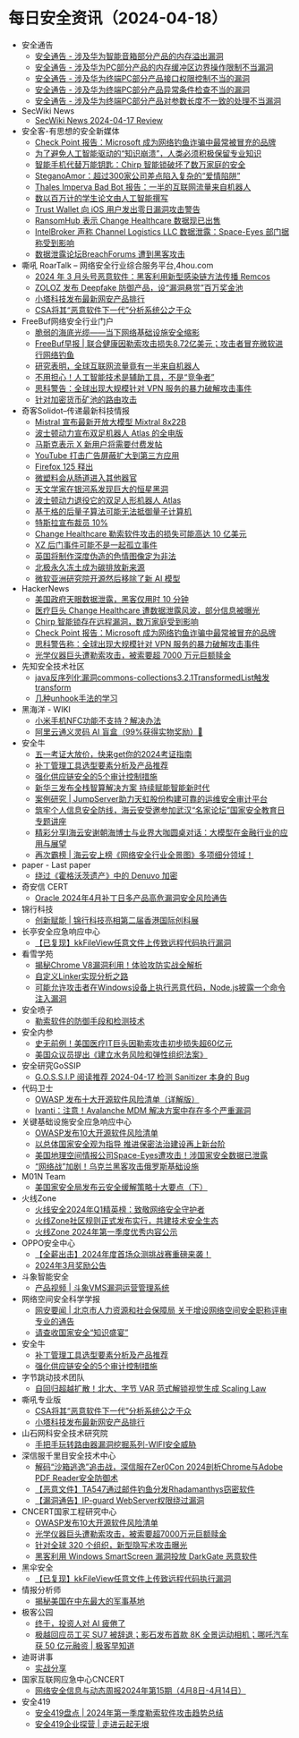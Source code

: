 # 每日安全资讯（2024-04-18）

- 安全通告
  - [安全通告 - 涉及华为智能音箱部分产品的内存溢出漏洞](//www.huawei.com/cn/psirt/security-advisories/2024/huawei-sa-samovishss-28e21e39-cn)
  - [安全通告 - 涉及华为PC部分产品的内存缓冲区边界操作限制不当漏洞](//www.huawei.com/cn/psirt/security-advisories/2024/huawei-sa-hppvtiroowtboamb-bb3261bd-cn)
  - [安全通告 - 涉及华为终端PC部分产品接口权限控制不当的漏洞](//www.huawei.com/cn/psirt/security-advisories/2024/huawei-sa-voiiaciahpp-6376e0c7-cn)
  - [安全通告 - 涉及华为终端PC部分产品异常条件检查不当的漏洞](//www.huawei.com/cn/psirt/security-advisories/2024/huawei-sa-hppvticfuoec-8ffde288-cn)
  - [安全通告 - 涉及华为终端PC部分产品对参数长度不一致的处理不当漏洞](//www.huawei.com/cn/psirt/security-advisories/2024/huawei-sa-iholpiiahpp-0ab7d6db-cn)
- SecWiki News
  - [SecWiki News 2024-04-17 Review](http://www.sec-wiki.com/?2024-04-17)
- 安全客-有思想的安全新媒体
  - [Check Point 报告：Microsoft 成为网络钓鱼诈骗中最常被冒充的品牌](https://www.anquanke.com/post/id/295708)
  - [为了避免人工智能驱动的“知识崩溃”，人类必须积极保留专业知识](https://www.anquanke.com/post/id/295705)
  - [智能手机代替万能钥匙：Chirp 智能锁破坏了数万家庭的安全](https://www.anquanke.com/post/id/295702)
  - [SteganoAmor：超过300家公司差点陷入复杂的“爱情陷阱”](https://www.anquanke.com/post/id/295699)
  - [Thales Imperva Bad Bot 报告：一半的互联网流量来自机器人](https://www.anquanke.com/post/id/295697)
  - [数以百万计的学生论文由人工智能撰写](https://www.anquanke.com/post/id/295694)
  - [Trust Wallet 向 iOS 用户发出零日漏洞攻击警告](https://www.anquanke.com/post/id/295691)
  - [RansomHub 表示 Change Healthcare 数据现已出售](https://www.anquanke.com/post/id/295688)
  - [IntelBroker 声称 Channel Logistics LLC 数据泄露：Space-Eyes 部门据称受到影响](https://www.anquanke.com/post/id/295685)
  - [数据泄露论坛BreachForums 遭到黑客攻击](https://www.anquanke.com/post/id/295683)
- 嘶吼 RoarTalk – 网络安全行业综合服务平台,4hou.com
  - [2024 年 3 月头号恶意软件：黑客利用新型感染链方法传播 Remcos](https://www.4hou.com/posts/nmL7)
  - [ZOLOZ 发布 Deepfake 防御产品，设“漏洞悬赏”百万奖金池](https://www.4hou.com/posts/m0KG)
  - [小塔科技发布最新网安产品排行](https://www.4hou.com/posts/lkJM)
  - [CSA将其“恶意软件下一代”分析系统公之于众](https://www.4hou.com/posts/gDAk)
- FreeBuf网络安全行业门户
  - [脆弱的海底光缆——当下网络基础设施安全缩影](https://www.freebuf.com/articles/neopoints/398263.html)
  - [FreeBuf早报 | 联合健康因勒索攻击损失8.72亿美元；攻击者冒充微软进行网络钓鱼](https://www.freebuf.com/news/398246.html)
  - [研究表明，全球互联网流量竟有一半来自机器人](https://www.freebuf.com/news/398215.html)
  - [不用担心！人工智能技术是辅助工具，不是“竞争者”](https://www.freebuf.com/news/398199.html)
  - [思科警告：全球出现大规模针对 VPN 服务的暴力破解攻击事件](https://www.freebuf.com/news/398193.html)
  - [针对加密货币矿池的路由攻击](https://www.freebuf.com/vuls/398172.html)
- 奇客Solidot–传递最新科技情报
  - [Mistral 宣布最新开放大模型 Mixtral 8x22B](https://www.solidot.org/story?sid=77937)
  - [波士顿动力宣布双足机器人 Atlas 的全电版](https://www.solidot.org/story?sid=77936)
  - [马斯克表示 X 新用户将需要付费发帖](https://www.solidot.org/story?sid=77935)
  - [YouTube 打击广告屏蔽扩大到第三方应用](https://www.solidot.org/story?sid=77934)
  - [Firefox 125 释出](https://www.solidot.org/story?sid=77933)
  - [微塑料会从肠道进入其他器官](https://www.solidot.org/story?sid=77932)
  - [天文学家在银河系发现巨大的恒星黑洞](https://www.solidot.org/story?sid=77931)
  - [波士顿动力退役它的双足人形机器人 Atlas](https://www.solidot.org/story?sid=77930)
  - [基于格的后量子算法可能无法抵御量子计算机](https://www.solidot.org/story?sid=77929)
  - [特斯拉宣布裁员 10%](https://www.solidot.org/story?sid=77928)
  - [Change Healthcare 勒索软件攻击的损失可能高达 10 亿美元](https://www.solidot.org/story?sid=77927)
  - [XZ 后门事件可能不是一起孤立事件](https://www.solidot.org/story?sid=77917)
  - [英国将制作深度伪造的色情图像定为非法](https://www.solidot.org/story?sid=77916)
  - [北极永久冻土成为碳排放新来源](https://www.solidot.org/story?sid=77915)
  - [微软亚洲研究院开源然后移除了新 AI 模型](https://www.solidot.org/story?sid=77905)
- HackerNews
  - [美国政府天眼数据泄露，黑客仅用时 10 分钟](https://hackernews.cc/archives/51766)
  - [医疗巨头 Change Healthcare 遭数据泄露风波，部分信息被曝光](https://hackernews.cc/archives/51728)
  - [Chirp 智能锁存在远程漏洞，数万家庭受到影响](https://hackernews.cc/archives/51739)
  - [Check Point 报告：Microsoft 成为网络钓鱼诈骗中最常被冒充的品牌](https://hackernews.cc/archives/51735)
  - [思科警告称：全球出现大规模针对 VPN 服务的暴力破解攻击事件](https://hackernews.cc/archives/51731)
  - [光学仪器巨头遭勒索攻击，被索要超 7000 万元巨额赎金](https://hackernews.cc/archives/51710)
- 先知安全技术社区
  - [java反序列化漏洞commons-collections3.2.1TransformedList触发transform](https://xz.aliyun.com/t/14311)
  - [几种unhook手法的学习](https://xz.aliyun.com/t/14310)
- 黑海洋 - WIKI
  - [小米手机NFC功能不支持？解决办法](https://www.upx8.com/4123)
  - [阿里云通义灵码 AI 盲盒（99%获得实物奖励）🎁](https://www.upx8.com/4119)
- 安全牛
  - [五一考证大放价，快来get你的2024考证指南](https://www.aqniu.com/vendor/103664.html)
  - [补丁管理工具选型要素分析及产品推荐](https://www.aqniu.com/industry/103655.html)
  - [强化供应链安全的5个审计控制措施](https://www.aqniu.com/industry/103649.html)
  - [新华三发布全栈智算解决方案 持续赋能智能新时代](https://www.aqniu.com/vendor/103622.html)
  - [案例研究 | JumpServer助力天虹股份构建可靠的运维安全审计平台](https://www.aqniu.com/vendor/103618.html)
  - [筑牢个人信息安全防线，海云安受邀参加武汉“名家论坛”国家安全教育日专题讲座](https://www.aqniu.com/vendor/103599.html)
  - [精彩分享I海云安谢朝海博士与业界大咖圆桌对话：大模型在金融行业的应用与展望](https://www.aqniu.com/vendor/103600.html)
  - [再次霸榜 | 海云安上榜《网络安全行业全景图》多项细分领域！](https://www.aqniu.com/vendor/103598.html)
- paper - Last paper
  - [绕过《霍格沃茨遗产》中的 Denuvo 加密](https://paper.seebug.org/3150/)
- 奇安信 CERT
  - [Oracle 2024年4月补丁日多产品高危漏洞安全风险通告](https://mp.weixin.qq.com/s?__biz=MzU5NDgxODU1MQ==&mid=2247500871&idx=1&sn=8b6edac403c2c8a90bdf1050ebaa2eca&chksm=fe79e0dfc90e69c91ff6729091ab42b4f9cc1537ec43a77666d33d8be8bcde7e3ed481d92f2e&scene=58&subscene=0#rd)
- 锦行科技
  - [创新赋能 | 锦行科技亮相第二届香港国际创科展](https://mp.weixin.qq.com/s?__biz=MzIxNTQxMjQyNg==&mid=2247492148&idx=1&sn=79ee751022cb260d62751613e7bbd199&chksm=979a1991a0ed90879e70d6ba706be1dfd6ea61b340e3d7477d25545233cc8815e8509365b030&scene=58&subscene=0#rd)
- 长亭安全应急响应中心
  - [【已复现】kkFileView任意文件上传致远程代码执行漏洞](https://mp.weixin.qq.com/s?__biz=MzIwMDk1MjMyMg==&mid=2247492467&idx=1&sn=f049bb5e657abe929a2e4379052605cb&chksm=96f7fc1ea1807508eb66a8ec22c730481899ad867060989cf86fc5254d9a47b2aa4c1a902225&scene=58&subscene=0#rd)
- 看雪学苑
  - [揭秘Chrome V8漏洞利用！体验攻防实战全解析](https://mp.weixin.qq.com/s?__biz=MjM5NTc2MDYxMw==&mid=2458550539&idx=1&sn=99d99a504e0b364140e6cfe6c561f0b1&chksm=b18db18186fa389736b29f09c357e9d8c3ecbc37c6411d7664c2876cb7d8d99311810e406a4c&scene=58&subscene=0#rd)
  - [自定义Linker实现分析之路](https://mp.weixin.qq.com/s?__biz=MjM5NTc2MDYxMw==&mid=2458550539&idx=2&sn=e3a883e6de9929783e4920b1ae75802d&chksm=b18db18186fa38971cf9a67439421e62a1c3e1dbeb2cdc974c70ab52186fe92738ed759cf003&scene=58&subscene=0#rd)
  - [可能允许攻击者在Windows设备上执行恶意代码，Node.js披露一个命令注入漏洞](https://mp.weixin.qq.com/s?__biz=MjM5NTc2MDYxMw==&mid=2458550539&idx=3&sn=099f86598c4ae81395d8ff63cabb3ed8&chksm=b18db18186fa3897caaf5ced92f8a04413d0742f0620475ebd65b7b3eec2dd5079b4f5d5f979&scene=58&subscene=0#rd)
- 安全喷子
  - [勒索软件的防御手段和检测技术](https://mp.weixin.qq.com/s?__biz=MzUzMDk0MjY2NQ==&mid=2247484075&idx=1&sn=997a329028f4caf1c61aab94e7dca715&chksm=fa4b5d0dcd3cd41b3d938d15bc7b71965accaf47875df8dce4ea40c6494ecd4fbb854c77d78e&scene=58&subscene=0#rd)
- 安全内参
  - [史无前例！美国医疗IT巨头因勒索攻击初步损失超60亿元](https://mp.weixin.qq.com/s?__biz=MzI4NDY2MDMwMw==&mid=2247511422&idx=1&sn=51f26590a8b61fc34fcf00c9c6913dc4&chksm=ebfaea5edc8d63480c8bead384ac5420a5f6f19a0533e52a4f53022b7c0d57b5e3d09232a7d2&scene=58&subscene=0#rd)
  - [美国众议员提出《建立水务风险和弹性组织法案》](https://mp.weixin.qq.com/s?__biz=MzI4NDY2MDMwMw==&mid=2247511422&idx=2&sn=8478281520f00db49a54000d0851ee15&chksm=ebfaea5edc8d6348d5cadbe01b3eab596681ca4279874663a9630703a9fe1ad0f9fcbb91ae82&scene=58&subscene=0#rd)
- 安全研究GoSSIP
  - [G.O.S.S.I.P 阅读推荐 2024-04-17 检测 Sanitizer 本身的 Bug](https://mp.weixin.qq.com/s?__biz=Mzg5ODUxMzg0Ng==&mid=2247497825&idx=1&sn=3a81202ecc6e184c6de7131b58bf11cc&chksm=c063d6b8f7145faefe517dcbe08d2d6aa64423326da594e058b5ca3b76895c7367a9fc2fe9cf&scene=58&subscene=0#rd)
- 代码卫士
  - [OWASP 发布十大开源软件风险清单（详解版）](https://mp.weixin.qq.com/s?__biz=MzI2NTg4OTc5Nw==&mid=2247519303&idx=1&sn=df6dc31715e4c8d70ad22fe31af7eb03&chksm=ea94bd2ddde3343b6e37f517febd2d68bba0fe206dde6bab42bf696389f1ca4723bbdf8ccf78&scene=58&subscene=0#rd)
  - [Ivanti：注意！Avalanche MDM 解决方案中存在多个严重漏洞](https://mp.weixin.qq.com/s?__biz=MzI2NTg4OTc5Nw==&mid=2247519303&idx=2&sn=e86decfa003bf7ebcb19d43552440c7f&chksm=ea94bd2ddde3343b1eba25473eb57c432ce40d7ded22623619060fbc6c299c461dc0087f1d1b&scene=58&subscene=0#rd)
- 关键基础设施安全应急响应中心
  - [OWASP发布10大开源软件风险清单](https://mp.weixin.qq.com/s?__biz=MzkyMzAwMDEyNg==&mid=2247543349&idx=1&sn=7dcbfe11b8f869e978bf0e46898e8e79&chksm=c1e9a664f69e2f72ce819e201012eb83aca6647a580285feee1a7a5fd41074efae0d14e587aa&scene=58&subscene=0#rd)
  - [以总体国家安全观为指导 推进保密法治建设再上新台阶](https://mp.weixin.qq.com/s?__biz=MzkyMzAwMDEyNg==&mid=2247543349&idx=2&sn=6b9438f9e68495d8fff568af696c3f51&chksm=c1e9a664f69e2f726f5137c0ce3d0ae61ba7f331a97cda754b0fc5ecbb951c6733c197d9e46f&scene=58&subscene=0#rd)
  - [美国地理空间情报公司Space-Eyes遭攻击！涉国家安全数据已泄露](https://mp.weixin.qq.com/s?__biz=MzkyMzAwMDEyNg==&mid=2247543349&idx=3&sn=bb35e2978d7dce170500788842a6582a&chksm=c1e9a664f69e2f72a91aba2b6de470adf2e0d10d3a5d30d81f6bfe47eda75ef78b2558a1a63e&scene=58&subscene=0#rd)
  - [“网络战”加剧！乌克兰黑客攻击俄罗斯基础设施](https://mp.weixin.qq.com/s?__biz=MzkyMzAwMDEyNg==&mid=2247543349&idx=4&sn=2cd6a35dd0f35eb38ff51d89557b01f9&chksm=c1e9a664f69e2f720503fb110caf4ac68daad3de8d6f33b65ab5d638c507432dbdce8b86b886&scene=58&subscene=0#rd)
- M01N Team
  - [美国家安全局发布云安全缓解策略十大要点（下）](https://mp.weixin.qq.com/s?__biz=MzkyMTI0NjA3OA==&mid=2247493497&idx=1&sn=b9400f134b761337866005b5b5884ec1&chksm=c1842768f6f3ae7eab5f8fdc68b422185b6b617ff443ba0915eed5925a03d6bf6f3368fd8da5&scene=58&subscene=0#rd)
- 火线Zone
  - [火线安全2024年Q1精英榜：致敬网络安全守护者](https://mp.weixin.qq.com/s?__biz=MzI2NDQ5NTQzOQ==&mid=2247499025&idx=1&sn=05c35d7659dadd0b14a89dbddb50b796&chksm=eaa97531dddefc27e6874b1aab9c22fe347434eceb88a9e2db16a72e57c55e0210ac91e5eb88&scene=58&subscene=0#rd)
  - [火线Zone社区规则正式发布实行，共建技术安全生态](https://mp.weixin.qq.com/s?__biz=MzI2NDQ5NTQzOQ==&mid=2247499025&idx=2&sn=2e368a23167b27c23066d40b673ae5e0&chksm=eaa97531dddefc2732829b07cdf34981d080cce6837ccd3ae44121f3e236913af77a05e50318&scene=58&subscene=0#rd)
  - [火线Zone 2024年第一季度优秀内容公示](https://mp.weixin.qq.com/s?__biz=MzI2NDQ5NTQzOQ==&mid=2247499025&idx=3&sn=6de0d43c39c0409e5477a8ffd9ece9c6&chksm=eaa97531dddefc27a3e8c3f8d294355ad321c6a614dc4b4f8a8a5d248cfbe44c7860c61e5617&scene=58&subscene=0#rd)
- OPPO安全中心
  - [【全薪出击】2024年度首场众测挑战赛重磅来袭！](https://mp.weixin.qq.com/s?__biz=MzUyNzc4Mzk3MQ==&mid=2247493278&idx=1&sn=0dba47331f6c1ab6dc9d6f9d9fbdf79a&chksm=fa78e7d2cd0f6ec4a6021dd2737853f70e1b3221cb8a261373ce4500e76192e3e86cec07322b&scene=58&subscene=0#rd)
  - [2024年3月奖励公告](https://mp.weixin.qq.com/s?__biz=MzUyNzc4Mzk3MQ==&mid=2247493278&idx=2&sn=006652452891c405b65876861be391bc&chksm=fa78e7d2cd0f6ec4ee4810c1e4dd26bba88d8a400b346e3321f20106705ba62e20781291283d&scene=58&subscene=0#rd)
- 斗象智能安全
  - [产品视频 | 斗象VMS漏洞运营管理系统](https://mp.weixin.qq.com/s?__biz=MzIwMjcyNzA5Mw==&mid=2247494708&idx=1&sn=93eaaab40411e9190a4b17ce396d23ab&chksm=96d8e7eea1af6ef8cce30a995799555a1454cc7435cd5c1733d7fbe9f06824f8a2b421f8ddd0&scene=58&subscene=0#rd)
- 网络空间安全科学学报
  - [网安要闻 | 北京市人力资源和社会保障局 关于增设网络空间安全职称评审专业的通告](https://mp.weixin.qq.com/s?__biz=MzI0NjU2NDMwNQ==&mid=2247499398&idx=1&sn=b1935c1338d1019007b568aa640be6cf&chksm=e9bfea38dec8632e72ae76cb9c859e5b66f8dc3a7ba364cc99aa08afb051940f6b38421d5099&scene=58&subscene=0#rd)
  - [请查收国家安全“知识盛宴”](https://mp.weixin.qq.com/s?__biz=MzI0NjU2NDMwNQ==&mid=2247499398&idx=2&sn=bd7dbf44684198d75909af7549990b9b&chksm=e9bfea38dec8632e523e51852f3b020ba92af1e488277dbd708289f45f2271487f2d1ca0416e&scene=58&subscene=0#rd)
- 安全牛
  - [补丁管理工具选型要素分析及产品推荐](https://mp.weixin.qq.com/s?__biz=MjM5Njc3NjM4MA==&mid=2651129171&idx=1&sn=d9396f7ba2452b5e0af13aafe8bd4aef&chksm=bd15b5808a623c9694fe59bc2934ca1ccda6a59fe72003209c8d0f818a9d362d642ed67b7b0e&scene=58&subscene=0#rd)
  - [强化供应链安全的5个审计控制措施](https://mp.weixin.qq.com/s?__biz=MjM5Njc3NjM4MA==&mid=2651129171&idx=2&sn=2a496f720d7e2fd2223a521f6dfd502c&chksm=bd15b5808a623c9693ef891a9a805ba018d1c0df75c43a88bbf19d3beddd3e7fd1a268ac2a76&scene=58&subscene=0#rd)
- 字节跳动技术团队
  - [自回归超越扩散！北大、字节 VAR 范式解锁视觉生成 Scaling Law](https://mp.weixin.qq.com/s?__biz=MzI1MzYzMjE0MQ==&mid=2247507151&idx=1&sn=99dd39800802cbffada2d746a5798888&chksm=e9d3172ddea49e3b89fd588472289ac3797e25e17d6792b866b97b000b265a0bf1f7431ae03a&scene=58&subscene=0#rd)
- 嘶吼专业版
  - [CSA将其“恶意软件下一代”分析系统公之于众](https://mp.weixin.qq.com/s?__biz=MzI0MDY1MDU4MQ==&mid=2247574722&idx=1&sn=398b8a66be5166fc6a2324e5e7f67eea&chksm=e91474f8de63fdeeeb69ee13c5ed873a118e45899cd355a9e61d600e42a89e765f85cef08baf&scene=58&subscene=0#rd)
  - [小塔科技发布最新网安产品排行](https://mp.weixin.qq.com/s?__biz=MzI0MDY1MDU4MQ==&mid=2247574722&idx=2&sn=5e3f40dc2fce0f9c31bbec84a6a62c28&chksm=e91474f8de63fdee61fe231d73b1423e2844b1d1c2295d87d97678515f0cb8835f5025afc3ba&scene=58&subscene=0#rd)
- 山石网科安全技术研究院
  - [手把手玩转路由器漏洞挖掘系列-WIFI安全威胁](https://mp.weixin.qq.com/s?__biz=MzUzMDUxNTE1Mw==&mid=2247505701&idx=1&sn=7fd765de21052272a66ad4fd5c0219d0&chksm=fa52029bcd258b8d9bc651d69ca03c55a7bbfb7c7cec85eabc6f43f1f830c39af5ae9280867e&scene=58&subscene=0#rd)
- 深信服千里目安全技术中心
  - [解码“沙箱逃逸”追击战，深信服在Zer0Con 2024剖析Chrome与Adobe PDF Reader安全防御术](https://mp.weixin.qq.com/s?__biz=Mzg2NjgzNjA5NQ==&mid=2247522543&idx=1&sn=f5f882878efab81b488aeafc6d804043&chksm=ce4613fff9319ae985cae1c5e6ad1c1eb68ff08fff3fc27b32163bd00901940b561c3e07e0e0&scene=58&subscene=0#rd)
  - [【恶意文件】TA547通过邮件钓鱼分发Rhadamanthys窃密软件](https://mp.weixin.qq.com/s?__biz=Mzg2NjgzNjA5NQ==&mid=2247522543&idx=2&sn=46b0bd2dc587bbe43a86827abbb2d2b2&chksm=ce4613fff9319ae97e550f881a0c7223daf9549761ddd74c53175223269496a2a59610d04be3&scene=58&subscene=0#rd)
  - [【漏洞通告】IP-guard WebServer权限绕过漏洞](https://mp.weixin.qq.com/s?__biz=Mzg2NjgzNjA5NQ==&mid=2247522543&idx=3&sn=f2cde13325167d9c9f7a7bdb3d381f10&chksm=ce4613fff9319ae9518125731e5d2d4d1e80b7b28987224099e363ca2b8ee1e916dfb8c0a9b9&scene=58&subscene=0#rd)
- CNCERT国家工程研究中心
  - [OWASP发布10大开源软件风险清单](https://mp.weixin.qq.com/s?__biz=MzUzNDYxOTA1NA==&mid=2247544112&idx=1&sn=c4321813256e2b6147f6378c52a5cd72&chksm=fa939bf1cde412e7fb9079845c7edd907bae1e155a0730067d5501b34f359a0156ea901291f2&scene=58&subscene=0#rd)
  - [光学仪器巨头遭勒索攻击，被索要超7000万元巨额赎金](https://mp.weixin.qq.com/s?__biz=MzUzNDYxOTA1NA==&mid=2247544112&idx=2&sn=3a3c33c59e26236a9814b7340ea3b53d&chksm=fa939bf1cde412e7d2a3d0c80cfcf530bf4d6a7c959a0428b2ed56ba074a88f5a633836752af&scene=58&subscene=0#rd)
  - [针对全球 320 个组织，新型隐写术攻击曝光](https://mp.weixin.qq.com/s?__biz=MzUzNDYxOTA1NA==&mid=2247544112&idx=3&sn=8503c0291a9a2f72003849e1042628f9&chksm=fa939bf1cde412e726f3cba4d061a49feb2dc43ff2f2dfcb3fec5890cdcbb3ac1c71b59923d2&scene=58&subscene=0#rd)
  - [黑客利用 Windows SmartScreen 漏洞投放 DarkGate 恶意软件](https://mp.weixin.qq.com/s?__biz=MzUzNDYxOTA1NA==&mid=2247544112&idx=4&sn=c9f423a017f17fa96e851c46e0a2fde1&chksm=fa939bf1cde412e77d910bcdbddf500cb4f6ddb6cf832a288dfb6c34b2fd6aec0a40f4b7571a&scene=58&subscene=0#rd)
- 黑伞安全
  - [【已复现】kkFileView任意文件上传致远程代码执行漏洞](https://mp.weixin.qq.com/s?__biz=MzU0MzkzOTYzOQ==&mid=2247489068&idx=1&sn=cd0aa9faa84043366affb06ddab7fd90&chksm=fb029b74cc751262342350d998f6826e3e868d6a872da9da83c4e2b4d85aca289153cf10117b&scene=58&subscene=0#rd)
- 情报分析师
  - [揭秘美国在中东最大的军事基地](https://mp.weixin.qq.com/s?__biz=MzA3Mjc1MTkwOA==&mid=2650548543&idx=1&sn=96101da7e7a11df734773e60ce4a7e73&chksm=87110774b0668e6293636f78b982a6f5a890a08564572012101a830e2f830014eb0dd227c7a6&scene=58&subscene=0#rd)
- 极客公园
  - [终于，投资人对 AI 疲倦了](https://mp.weixin.qq.com/s?__biz=MTMwNDMwODQ0MQ==&mid=2653038967&idx=1&sn=780cd0abda4d65d9cd8cf59a3461994a&chksm=7e5754c14920ddd7f71a3c9ed5443b12ad6b2cdab1f789bc5d4c9cd76af5d7878404856d3c67&scene=58&subscene=0#rd)
  - [极越回应员工买 SU7 被辞退；影石发布首款 8K 全景运动相机；哪吒汽车获 50 亿元融资 | 极客早知道](https://mp.weixin.qq.com/s?__biz=MTMwNDMwODQ0MQ==&mid=2653038957&idx=1&sn=b1953a14cbc76569cf7adc18a99704c0&chksm=7e5754db4920ddcd394e739105b9a8babb7eb871f8ea2731b637a7b9f5eb378ff851774cd86f&scene=58&subscene=0#rd)
- 迪哥讲事
  - [实战分享](https://mp.weixin.qq.com/s?__biz=MzIzMTIzNTM0MA==&mid=2247494300&idx=1&sn=4a89e4c91036cf6d9c81b138d0cb4a21&chksm=e8a5e0ffdfd269e9db30d4cd6d3c0106a9ea9038aabd931b12af58ba910720b7b0719c59677f&scene=58&subscene=0#rd)
- 国家互联网应急中心CNCERT
  - [网络安全信息与动态周报2024年第15期（4月8日-4月14日）](https://mp.weixin.qq.com/s?__biz=MzIwNDk0MDgxMw==&mid=2247499101&idx=1&sn=1974e98e186a150715ad8dccc0d11252&chksm=973ace3fa04d4729798429a1b5354132d37cc9e7581b3010f2581c12d4eda117e9e92ab3abef&scene=58&subscene=0#rd)
- 安全419
  - [安全419盘点 | 2024年第一季度勒索软件攻击趋势总结](https://mp.weixin.qq.com/s?__biz=MzUyMDQ4OTkyMg==&mid=2247539096&idx=1&sn=81f3d8e68f2c56d3a0e9f9af04adfca8&chksm=f9eb8735ce9c0e23428bcd83be560294f99e446689bf246d4e48b2500dcddc51f34fba15a110&scene=58&subscene=0#rd)
  - [安全419企业探营 | 走进云起无垠](https://mp.weixin.qq.com/s?__biz=MzUyMDQ4OTkyMg==&mid=2247539096&idx=2&sn=d4ef108aa9a8ab17db1f017f1b744988&chksm=f9eb8735ce9c0e23c1e3380fcdc4c4a15540845299f99d0ee4b9411cc4d774a09dd4e63bd7cd&scene=58&subscene=0#rd)
